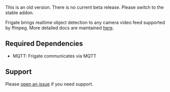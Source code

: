 This is an old version. There is no current beta release. Please switch to the stable addon.

Frigate brings realtime object detection to any camera video feed supported by ffmpeg. More detailed docs are maintained [here](https://github.com/blakeblackshear/frigate/tree/release-0.8.0).

## Required Dependencies
- MQTT: Frigate communicates via MQTT

## Support
Please [open an issue](https://github.com/blakeblackshear/frigate/issues/new/choose) if you need support.